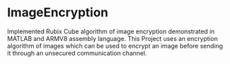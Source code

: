 # ImageEncryption
Implemented Rubix Cube algorithm of image encryption demonstrated in MATLAB and ARMV8 assembly language. This Project uses an encryption algorithm of images which can be used to encrypt an image before sending it through an unsecured communication channel.
